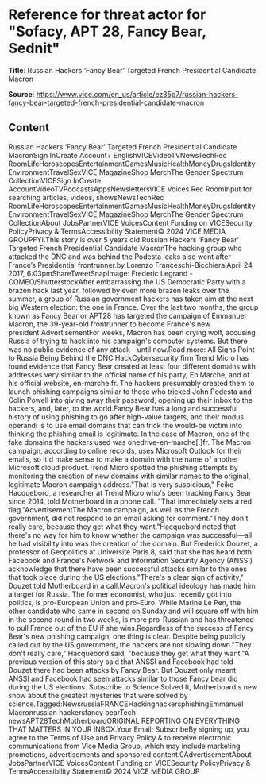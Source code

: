 # Reference for threat actor for "Sofacy, APT 28, Fancy Bear, Sednit"

**Title**: Russian Hackers ‘Fancy Bear’ Targeted French Presidential Candidate Macron

**Source**: https://www.vice.com/en_us/article/ez35p7/russian-hackers-fancy-bear-targeted-french-presidential-candidate-macron

## Content
Russian Hackers ‘Fancy Bear’ Targeted French Presidential Candidate MacronSign InCreate Account+ EnglishVICEVideoTVNewsTechRec RoomLifeHoroscopesEntertainmentGamesMusicHealthMoneyDrugsIdentityEnvironmentTravelSexVICE MagazineShop MerchThe Gender Spectrum CollectionVICESign InCreate AccountVideoTVPodcastsAppsNewslettersVICE Voices Rec RoomInput for searching articles, videos, showsNewsTechRec RoomLifeHoroscopesEntertainmentGamesMusicHealthMoneyDrugsIdentityEnvironmentTravelSexVICE MagazineShop MerchThe Gender Spectrum CollectionAbout JobsPartnerVICE VoicesContent Funding on VICESecurity PolicyPrivacy & TermsAccessibility Statement© 2024 VICE MEDIA GROUPFYI.This story is over 5 years old.Russian Hackers ‘Fancy Bear’ Targeted French Presidential Candidate MacronThe hacking group who attacked the DNC and was behind the Podesta leaks also went after France’s Presidential frontrunner.by Lorenzo  Franceschi-BicchieraiApril 24, 2017, 6:03pmShareTweetSnapImage: Frederic Legrand - COMEO/ShutterstockAfter embarrassing the US Democratic Party with a brazen hack last year, followed by even more brazen leaks over the summer, a group of Russian government hackers has taken aim at the next big Western election: the one in France. Over the last two months, the group known as Fancy Bear or APT28 has targeted the campaign of Emmanuel Macron, the 39-year-old frontrunner to become France's new president.AdvertisementFor weeks, Macron has been crying wolf, accusing Russia of trying to hack into his campaign's computer systems. But there was no public evidence of any attack—until now.Read more: All Signs Point to Russia Being Behind the DNC HackCybersecurity firm Trend Micro has found evidence that Fancy Bear created at least four different domains with addresses very similar to the official name of his party, En Marche, and of his official website, en-marche.fr. The hackers presumably created them to launch phishing campaigns similar to those who tricked John Podesta and Colin Powell into giving away their password, opening up their inbox to the hackers, and, later, to the world.Fancy Bear has a long and successful history of using phishing to go after high-value targets, and their modus operandi is to use email domains that can trick the would-be victim into thinking the phishing email is legitimate. In the case of Macron, one of the fake domains the hackers used was onedrive-en-marche[.]fr. The Macron campaign, according to online records, uses Microsoft Outlook for their emails, so it'd make sense to make a domain with the name of another Microsoft cloud product.Trend Micro spotted the phishing attempts by monitoring the creation of new domains with similar names to the original, legitimate Macron campaign address."That is very suspicious," Feike Hacquebord, a researcher at Trend Micro who's been tracking Fancy Bear since 2014, told Motherboard in a phone call. "That immediately sets a red flag."AdvertisementThe Macron campaign, as well as the French government, did not respond to an email asking for comment."They don't really care, because they get what they want."Hacquebord noted that there's no way for him to know whether the campaign was successful—all he had visibility into was the creation of the domain. But Frederick Douzet, a professor of Geopolitics at Université Paris 8, said that she has heard both Facebook and France's Network and Information Security Agency (ANSSI) acknowledge that there have been successful attacks similar to the ones that took place during the US elections."There's a clear sign of activity," Douzet told Motherboard in a call.Macron's political ideology has made him a target for Russia. The former economist, who just recently got into politics, is pro-European Union and pro-Euro. While Marine Le Pen, the other candidate who came in second on Sunday and will square off with him in the second round in two weeks, is more pro-Russian and has threatened to pull France out of the EU if she wins.Regardless of the success of Fancy Bear's new phishing campaign, one thing is clear. Despite being publicly called out by the US government, the hackers are not slowing down."They don't really care," Hacquebord said, "because they get what they want."A previous version of this story said that ANSSI and Facebook had told Douzet there had been attacks by Fancy Bear. But Douzet only meant ANSSI and Facebook had seen attacks similar to those Fancy bear did during the US elections. Subscribe to Science Solved It, Motherboard's new show about the greatest mysteries that were solved by science.Tagged:NewsrussiaFRANCEHackinghackersphishingEmmanuel Macronrussian hackersfancy bearTech newsAPT28TechMotherboardORIGINAL REPORTING ON EVERYTHING THAT MATTERS IN YOUR INBOX.Your Email: SubscribeBy signing up, you agree to the Terms of Use and Privacy Policy & to receive electronic communications from Vice Media Group, which may include marketing promotions, advertisements and sponsored content.0AdvertisementAbout JobsPartnerVICE VoicesContent Funding on VICESecurity PolicyPrivacy & TermsAccessibility Statement© 2024 VICE MEDIA GROUP